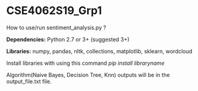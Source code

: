 # CSE4062S19_Grp1
How to use/run sentiment_analysis.py ?

**Dependencies:**
Python 2.7 or 3+   (suggested 3+)

**Libraries:**
numpy, pandas, nltk, collections, matplotlib, sklearn, wordcloud

Install libraries with using this command *pip install libraryname*

Algorithm(Naive Bayes, Decision Tree, Knn) outputs will be in the output_file.txt file.
